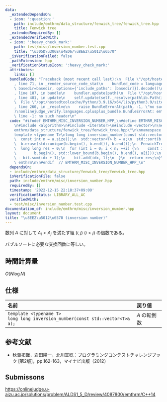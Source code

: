 ```yaml
---
data:
  _extendedDependsOn:
  - icon: ':question:'
    path: include/emthrm/data_structure/fenwick_tree/fenwick_tree.hpp
    title: Fenwick tree
  _extendedRequiredBy: []
  _extendedVerifiedWith:
  - icon: ':heavy_check_mark:'
    path: test/misc/inversion_number.test.cpp
    title: "\u305D\u306E\u4ED6/\u8EE2\u5012\u6570"
  _isVerificationFailed: false
  _pathExtension: hpp
  _verificationStatusIcon: ':heavy_check_mark:'
  attributes:
    links: []
  bundledCode: "Traceback (most recent call last):\n  File \"/opt/hostedtoolcache/Python/3.9.16/x64/lib/python3.9/site-packages/onlinejudge_verify/documentation/build.py\"\
    , line 71, in _render_source_code_stat\n    bundled_code = language.bundle(stat.path,\
    \ basedir=basedir, options={'include_paths': [basedir]}).decode()\n  File \"/opt/hostedtoolcache/Python/3.9.16/x64/lib/python3.9/site-packages/onlinejudge_verify/languages/cplusplus.py\"\
    , line 187, in bundle\n    bundler.update(path)\n  File \"/opt/hostedtoolcache/Python/3.9.16/x64/lib/python3.9/site-packages/onlinejudge_verify/languages/cplusplus_bundle.py\"\
    , line 401, in update\n    self.update(self._resolve(pathlib.Path(included), included_from=path))\n\
    \  File \"/opt/hostedtoolcache/Python/3.9.16/x64/lib/python3.9/site-packages/onlinejudge_verify/languages/cplusplus_bundle.py\"\
    , line 260, in _resolve\n    raise BundleErrorAt(path, -1, \"no such header\"\
    )\nonlinejudge_verify.languages.cplusplus_bundle.BundleErrorAt: emthrm/data_structure/fenwick_tree/fenwick_tree.hpp:\
    \ line -1: no such header\n"
  code: "#ifndef EMTHRM_MISC_INVERSION_NUMBER_HPP_\n#define EMTHRM_MISC_INVERSION_NUMBER_HPP_\n\
    \n#include <algorithm>\n#include <iterator>\n#include <vector>\n\n#include \"\
    emthrm/data_structure/fenwick_tree/fenwick_tree.hpp\"\n\nnamespace emthrm {\n\n\
    template <typename T>\nlong long inversion_number(const std::vector<T>& a) {\n\
    \  const int n = a.size();\n  std::vector<T> b = a;\n  std::sort(b.begin(), b.end());\n\
    \  b.erase(std::unique(b.begin(), b.end()), b.end());\n  FenwickTree<int> bit(b.size());\n\
    \  long long res = 0;\n  for (int i = 0; i < n; ++i) {\n    const int idx = std::distance(\n\
    \        b.begin(), std::lower_bound(b.begin(), b.end(), a[i]));\n    res += i\
    \ - bit.sum(idx + 1);\n    bit.add(idx, 1);\n  }\n  return res;\n}\n\n}  // namespace\
    \ emthrm\n\n#endif  // EMTHRM_MISC_INVERSION_NUMBER_HPP_\n"
  dependsOn:
  - include/emthrm/data_structure/fenwick_tree/fenwick_tree.hpp
  isVerificationFile: false
  path: include/emthrm/misc/inversion_number.hpp
  requiredBy: []
  timestamp: '2022-12-15 22:18:37+09:00'
  verificationStatus: LIBRARY_ALL_AC
  verifiedWith:
  - test/misc/inversion_number.test.cpp
documentation_of: include/emthrm/misc/inversion_number.hpp
layout: document
title: "\u8EE2\u5012\u6570 (inversion number)"
---
```


数列 $A$ に対して $A_i > A_j$ を満たす組 $(i, j)$ ($i < j$) の個数である。

バブルソートに必要な交換回数に等しい。


## 時間計算量

$O(N\log{N})$


## 仕様

|名前|戻り値|
|:--|:--|
|`template <typename T>`<br>`long long inversion_number(const std::vector<T>& a);`|$A$ の転倒数|


## 参考文献

- 秋葉拓哉，岩田陽一，北川宜稔：プログラミングコンテストチャレンジブック \[第2版\]，pp.162-163，マイナビ出版（2012）


## Submissons

https://onlinejudge.u-aizu.ac.jp/solutions/problem/ALDS1_5_D/review/4087800/emthrm/C++14
